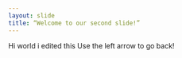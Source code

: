 ```yaml
---
layout: slide
title: “Welcome to our second slide!”
---
```

Hi world i edited this
Use the left arrow to go back!
